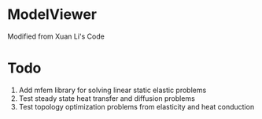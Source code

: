 # ModelViewer
Modified from Xuan Li's Code
# Todo
1. Add mfem library for solving linear static elastic problems
2. Test steady state heat transfer and diffusion problems
3. Test topology optimization problems from elasticity and heat conduction